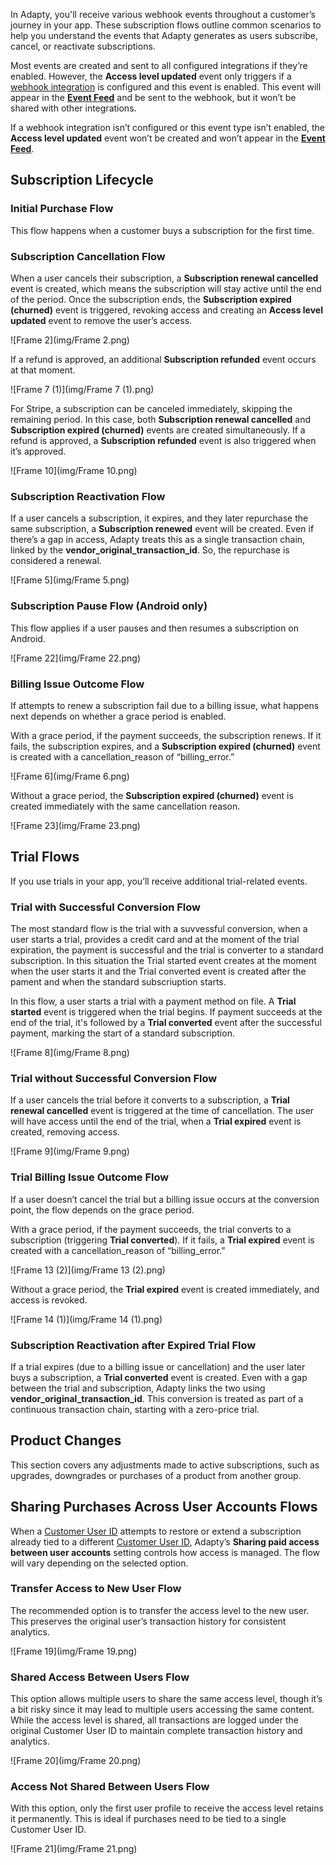 



In Adapty, you'll receive various webhook events throughout a customer’s journey in your app. These subscription flows outline common scenarios to help you understand the events that Adapty generates as users subscribe, cancel, or reactivate subscriptions.

Most events are created and sent to all configured integrations if they’re enabled. However, the **Access level updated** event only triggers if a [webhook integration](webhook) is configured and this event is enabled. This event will appear in the [**Event Feed**](https://app.adapty.io/event-feed) and be sent to the webhook, but it won’t be shared with other integrations.

If a webhook integration isn’t configured or this event type isn’t enabled, the **Access level updated** event won’t be created and won’t appear in the [**Event Feed**](https://app.adapty.io/event-feed).

## Subscription Lifecycle



### Initial Purchase Flow

This flow happens when a customer buys a subscription for the first time. 

### Subscription Cancellation Flow

When a user cancels their subscription, a **Subscription renewal cancelled** event is created, which means the subscription will stay active until the end of the period. Once the subscription ends, the **Subscription expired (churned)** event is triggered, revoking access and creating an **Access level updated** event to remove the user’s access.

![Frame 2](img/Frame 2.png)

If a refund is approved, an additional **Subscription refunded** event occurs at that moment.

![Frame 7 (1)](img/Frame 7 (1).png)

For Stripe, a subscription can be canceled immediately, skipping the remaining period. In this case, both **Subscription renewal cancelled** and **Subscription expired (churned)** events are created simultaneously. If a refund is approved, a **Subscription refunded** event is also triggered when it’s approved.

![Frame 10](img/Frame 10.png)

### Subscription Reactivation Flow

If a user cancels a subscription, it expires, and they later repurchase the same subscription, a **Subscription renewed** event will be created. Even if there’s a gap in access, Adapty treats this as a single transaction chain, linked by the **vendor_original_transaction_id**. So, the repurchase is considered a renewal.

![Frame 5](img/Frame 5.png)

### Subscription Pause Flow (Android only)

This flow applies if a user pauses and then resumes a subscription on Android.

![Frame 22](img/Frame 22.png)

### Billing Issue Outcome Flow

If attempts to renew a subscription fail due to a billing issue, what happens next depends on whether a grace period is enabled. 

With a grace period, if the payment succeeds, the subscription renews. If it fails, the subscription expires, and a **Subscription expired (churned)** event is created with a cancellation_reason of “billing_error.”

![Frame 6](img/Frame 6.png)

Without a grace period, the **Subscription expired (churned)** event is created immediately with the same cancellation reason.

![Frame 23](img/Frame 23.png)

## Trial Flows

If you use trials in your app, you’ll receive additional trial-related events.

### Trial with Successful Conversion Flow

The most standard flow is the trial with a suvvessful conversion, when a user starts a trial, provides a credit card and at the moment of the trial expiration, the payment is successful and the trial is converter to a standard subscription. In this situation the Trial started event creates at the moment when the user starts it and the Trial converted event is created after the pament and when the standard subscriuption starts.

In this flow, a user starts a trial with a payment method on file. A **Trial started** event is triggered when the trial begins.  If payment succeeds at the end of the trial, it's followed by a **Trial converted** event after the successful payment, marking the start of a standard subscription.

![Frame 8](img/Frame 8.png)

### Trial without Successful Conversion Flow

If a user cancels the trial before it converts to a subscription, a **Trial renewal cancelled** event is triggered at the time of cancellation. The user will have access until the end of the trial, when a **Trial expired** event is created, removing access.

![Frame 9](img/Frame 9.png)

### Trial Billing Issue Outcome Flow

If a user doesn’t cancel the trial but a billing issue occurs at the conversion point, the flow depends on the grace period. 

With a grace period, if the payment succeeds, the trial converts to a subscription (triggering **Trial converted**). If it fails, a **Trial expired** event is created with a cancellation_reason of “billing_error.”

![Frame 13 (2)](img/Frame 13 (2).png)

Without a grace period, the **Trial expired** event is created immediately, and access is revoked.

![Frame 14 (1)](img/Frame 14 (1).png)

### Subscription Reactivation after Expired Trial Flow

If a trial expires (due to a billing issue or cancellation) and the user later buys a subscription, a **Trial converted** event is created. Even with a gap between the trial and subscription, Adapty links the two using **vendor_original_transaction_id**. This conversion is treated as part of a continuous transaction chain, starting with a zero-price trial.

## Product Changes

This section covers any adjustments made to active subscriptions, such as upgrades, downgrades or purchases of a product from another group.

## Sharing Purchases Across User Accounts Flows

When a [Customer User ID](identifying-users#setting-customer-user-id-on-configuration) attempts to restore or extend a subscription already tied to a different [Customer User ID](identifying-users#setting-customer-user-id-on-configuration), Adapty’s **Sharing paid access between user accounts** setting controls how access is managed. The flow will vary depending on the selected option.

###  Transfer Access to New User Flow

The recommended option is to transfer the access level to the new user. This preserves the original user’s transaction history for consistent analytics.

![Frame 19](img/Frame 19.png)

###  Shared Access Between Users Flow

This option allows multiple users to share the same access level, though it’s a bit risky since it may lead to multiple users accessing the same content. While the access level is shared, all transactions are logged under the original Customer User ID to maintain complete transaction history and analytics.

![Frame 20](img/Frame 20.png)

###  Access Not Shared Between Users Flow

With this option, only the first user profile to receive the access level retains it permanently. This is ideal if purchases need to be tied to a single Customer User ID.

![Frame 21](img/Frame 21.png)